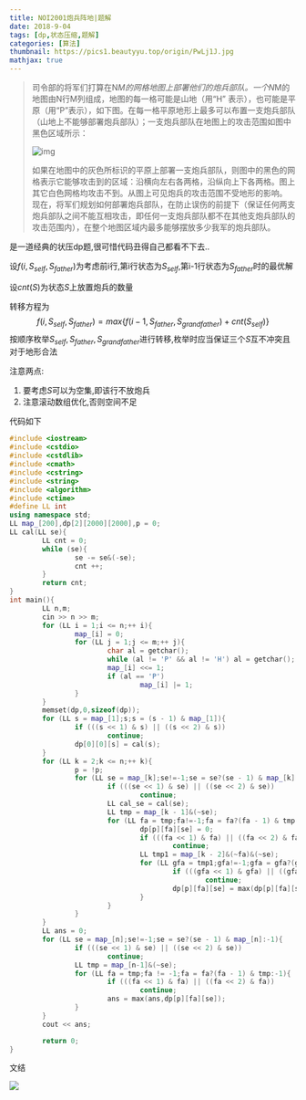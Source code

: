 ```yaml
---
title: NOI2001炮兵阵地|题解
date: 2018-9-04 
tags: [dp,状态压缩,题解]
categories: [算法]
thumbnail: https://pics1.beautyyu.top/origin/PwLj1J.jpg
mathjax: true
---
```


> 司令部的将军们打算在N*M的网格地图上部署他们的炮兵部队。一个N*M的地图由N行M列组成，地图的每一格可能是山地（用“H”  表示），也可能是平原（用“P”表示），如下图。在每一格平原地形上最多可以布置一支炮兵部队（山地上不能够部署炮兵部队）；一支炮兵部队在地图上的攻击范围如图中黑色区域所示：
> 
> ![img](https://pics1.beautyyu.top/origin.png) 
> 
> 如果在地图中的灰色所标识的平原上部署一支炮兵部队，则图中的黑色的网格表示它能够攻击到的区域：沿横向左右各两格，沿纵向上下各两格。图上其它白色网格均攻击不到。从图上可见炮兵的攻击范围不受地形的影响。   现在，将军们规划如何部署炮兵部队，在防止误伤的前提下（保证任何两支炮兵部队之间不能互相攻击，即任何一支炮兵部队都不在其他支炮兵部队的攻击范围内），在整个地图区域内最多能够摆放多少我军的炮兵部队。

是一道经典的状压dp题,很可惜代码丑得自己都看不下去..

设$f(i,S_{self},S_{father})$为考虑前i行,第i行状态为$S_{self}$,第i-1行状态为$S_{father}$时的最优解

设$cnt(S)$为状态$S$上放置炮兵的数量

转移方程为
$$
f(i,S_{self},S_{father})=max\{f(i-1,S_{father},S_{grandfather})+cnt(S_{self})\}
$$
按顺序枚举$S_{self},S_{father},S_{grandfather}$进行转移,枚举时应当保证三个$S$互不冲突且对于地形合法

注意两点:

1. 要考虑$S$可以为空集,即该行不放炮兵
2. 注意滚动数组优化,否则空间不足

代码如下

```c++
#include <iostream>
#include <cstdio>
#include <cstdlib>
#include <cmath>
#include <cstring>
#include <string>
#include <algorithm>
#include <ctime>
#define LL int 
using namespace std;
LL map_[200],dp[2][2000][2000],p = 0;
LL cal(LL se){
        LL cnt = 0;
        while (se){
                se -= se&(-se);
                cnt ++;
        }
        return cnt;
}
int main(){
        LL n,m;
        cin >> n >> m;
        for (LL i = 1;i <= n;++ i){
                map_[i] = 0;
                for (LL j = 1;j <= m;++ j){
                        char al = getchar();
                        while (al != 'P' && al != 'H') al = getchar();
                        map_[i] <<= 1;
                        if (al == 'P')
                                map_[i] |= 1;
                }
        }
        memset(dp,0,sizeof(dp));
        for (LL s = map_[1];s;s = (s - 1) & map_[1]){
                if (((s << 1) & s) || ((s << 2) & s))
                        continue;
                dp[0][0][s] = cal(s);
        }
        for (LL k = 2;k <= n;++ k){
                p = !p;
                for (LL se = map_[k];se!=-1;se = se?(se - 1) & map_[k]:-1){
                        if (((se << 1) & se) || ((se << 2) & se))
                                continue;
                        LL cal_se = cal(se);
                        LL tmp = map_[k - 1]&(~se);
                        for (LL fa = tmp;fa!=-1;fa = fa?(fa - 1) & tmp:-1){
                                dp[p][fa][se] = 0;
                                if (((fa << 1) & fa) || ((fa << 2) & fa))
                                        continue;
                                LL tmp1 = map_[k - 2]&(~fa)&(~se);
                                for (LL gfa = tmp1;gfa!=-1;gfa = gfa?(gfa - 1) & tmp1:-1){
                                        if (((gfa << 1) & gfa) || ((gfa << 2) & gfa))
                                                continue;
                                        dp[p][fa][se] = max(dp[p][fa][se],dp[!p][gfa][fa]+cal_se);
                                }
                        }
                }
        }
        LL ans = 0;
        for (LL se = map_[n];se!=-1;se = se?(se - 1) & map_[n]:-1){
                if (((se << 1) & se) || ((se << 2) & se))
                        continue;
                LL tmp = map_[n-1]&(~se);
                for (LL fa = tmp;fa != -1;fa = fa?(fa - 1) & tmp:-1){
                        if (((fa << 1) & fa) || ((fa << 2) & fa))
                                continue;
                        ans = max(ans,dp[p][fa][se]);
                }
        }
        cout << ans;

        return 0;
}
```

文结

![](https://pics1.beautyyu.top/origin/PwLj1J.jpg)
